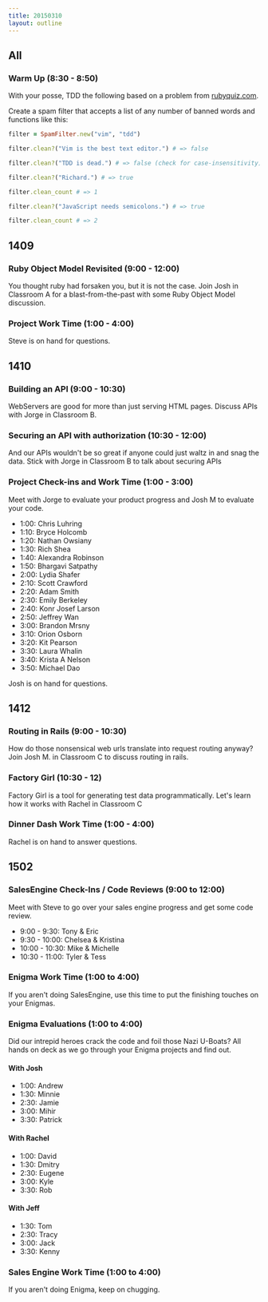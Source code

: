 ```yaml
---
title: 20150310
layout: outline
---
```

<!--- Classroom Usage
A
9 to 12: 1409

B
9 to 1030: 1410

C
9 to 1030:1412
10:30 to 12:1412

WS
Code reviews, checkins, work time etc.

-->

## All

### Warm Up (8:30 - 8:50)

With your posse, TDD the following based on a problem from [rubyquiz.com](http://rubyquiz.com/).

Create a spam filter that accepts a list of any number of banned words and functions like this:

```rb
filter = SpamFilter.new("vim", "tdd")

filter.clean?("Vim is the best text editor.") # => false

filter.clean?("TDD is dead.") # => false (check for case-insensitivity)

filter.clean?("Richard.") # => true

filter.clean_count # => 1

filter.clean?("JavaScript needs semicolons.") # => true

filter.clean_count # => 2
```

## 1409

### Ruby Object Model Revisited (9:00 - 12:00)

You thought ruby had forsaken you, but it is not the case. Join Josh in
Classroom A for a blast-from-the-past with some Ruby Object Model
discussion.

### Project Work Time (1:00 - 4:00)

Steve is on hand for questions.

## 1410

### Building an API (9:00 - 10:30)

WebServers are good for more than just serving HTML pages. Discuss APIs
with Jorge in Classroom B.

### Securing an API with authorization (10:30 - 12:00)

And our APIs wouldn't be so great if anyone could just waltz in and snag
the data. Stick with Jorge in Classroom B to talk about securing APIs

### Project Check-ins and Work Time (1:00 - 3:00)

Meet with Jorge to evaluate your product progress and Josh M to
evaluate your code.

* 1:00: Chris Luhring
* 1:10: Bryce Holcomb
* 1:20: Nathan Owsiany
* 1:30: Rich Shea
* 1:40: Alexandra Robinson
* 1:50: Bhargavi Satpathy
* 2:00: Lydia Shafer
* 2:10: Scott Crawford
* 2:20: Adam Smith
* 2:30: Emily Berkeley
* 2:40: Konr Josef Larson
* 2:50: Jeffrey Wan
* 3:00: Brandon Mrsny
* 3:10: Orion Osborn
* 3:20: Kit Pearson
* 3:30: Laura Whalin
* 3:40: Krista A Nelson
* 3:50: Michael Dao

Josh is on hand for questions.

## 1412

### Routing in Rails (9:00 - 10:30)

How do those nonsensical web urls translate into request routing anyway?
Join Josh M. in Classroom C to discuss routing in rails.

### Factory Girl (10:30 - 12)

Factory Girl is a tool for generating test data programmatically. Let's
learn how it works with Rachel in Classroom C

### Dinner Dash Work Time (1:00 - 4:00)

Rachel is on hand to answer questions.

## 1502

### SalesEngine Check-Ins / Code Reviews (9:00 to 12:00)

Meet with Steve to go over your sales engine progress and get some code
review.

* 9:00 - 9:30: Tony & Eric
* 9:30 - 10:00: Chelsea & Kristina
* 10:00 - 10:30: Mike & Michelle
* 10:30 - 11:00: Tyler & Tess

### Enigma Work Time (1:00 to 4:00)

If you aren't doing SalesEngine, use this time to put the finishing
touches on your Enigmas.

### Enigma Evaluations (1:00 to 4:00)

Did our intrepid heroes crack the code and foil those Nazi U-Boats? All
hands on deck as we go through your Enigma projects and find out.

#### With Josh

* 1:00: Andrew
* 1:30: Minnie
* 2:30: Jamie
* 3:00: Mihir
* 3:30: Patrick

#### With Rachel

* 1:00: David
* 1:30: Dmitry
* 2:30: Eugene
* 3:00: Kyle
* 3:30: Rob

#### With Jeff

* 1:30: Tom
* 2:30: Tracy
* 3:00: Jack
* 3:30: Kenny

### Sales Engine Work Time (1:00 to 4:00)

If you aren't doing Enigma, keep on chugging.
